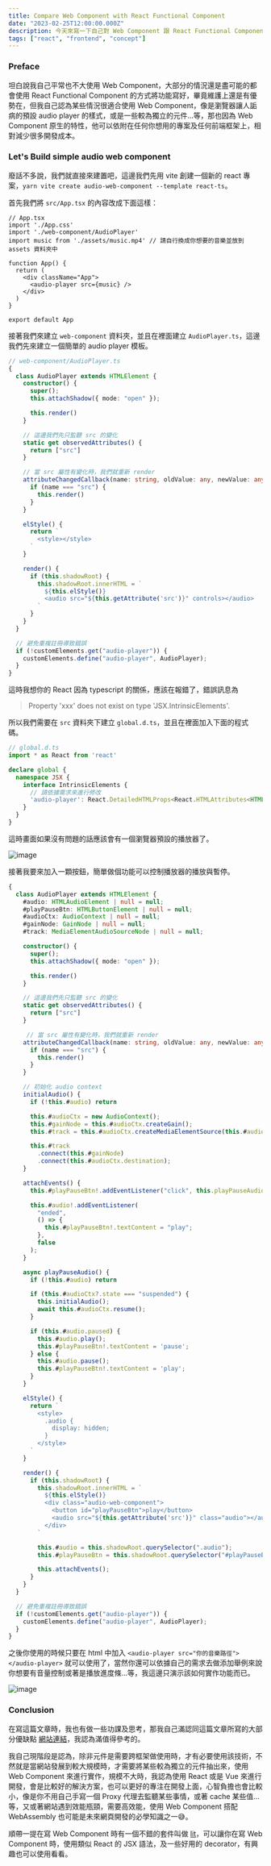 ```yaml
---
title: Compare Web Component with React Functional Component
date: "2023-02-25T12:00:00.000Z"
description: 今天來寫一下自己對 Web Component 跟 React Functional Component 的比較，並且將自己的想法寫下來，希望能幫助到大家。
tags: ["react", "frontend", "concept"]
---
```


### Preface

坦白說我自己平常也不大使用 Web Component，大部分的情況還是盡可能的都會使用 React Functional Component 的方式將功能寫好，畢竟維護上還是有優勢在，但我自己認為某些情況很適合使用 Web Component，像是瀏覽器讓人詬病的預設 audio player 的樣式，或是一些較為獨立的元件...等，那也因為 Web Component 原生的特性，他可以依附在任何你想用的專案及任何前端框架上，相對減少很多開發成本。

### Let's Build simple audio web component

廢話不多說，我們就直接來建置吧，這邊我們先用 vite 創建一個新的 react 專案，`yarn vite create audio-web-component --template react-ts`。

首先我們將 `src/App.tsx` 的內容改成下面這樣：

```tsx
// App.tsx
import './App.css'
import './web-component/AudioPlayer'
import music from './assets/music.mp4' // 請自行換成你想要的音樂並放到 assets 資料夾中

function App() {
  return (
    <div className="App">
      <audio-player src={music} />
    </div>
  )
}

export default App
```

接著我們來建立 `web-component` 資料夾，並且在裡面建立 `AudioPlayer.ts`，這邊我們先來建立一個簡單的 audio player 模板。

```ts
// web-component/AudioPlayer.ts
{
  class AudioPlayer extends HTMLElement {
    constructor() {
      super();
      this.attachShadow({ mode: "open" });

      this.render()
    }

    // 這邊我們先只監聽 src 的變化
    static get observedAttributes() {
      return ["src"]
    }

    // 當 src 屬性有變化時，我們就重新 render
    attributeChangedCallback(name: string, oldValue: any, newValue: any) {
      if (name === "src") {
        this.render()
      }
    }

    elStyle() {
      return `
        <style></style>
      `
    }

    render() {
      if (this.shadowRoot) {
        this.shadowRoot.innerHTML = `
          ${this.elStyle()}
          <audio src="${this.getAttribute('src')}" controls></audio>
        `
      }
    }
  }

  // 避免重複註冊導致錯誤
  if (!customElements.get("audio-player")) {
    customElements.define("audio-player", AudioPlayer);
  }
}
```

這時我想你的 React 因為 typescript 的關係，應該在報錯了，錯誤訊息為

> Property 'xxx' does not exist on type 'JSX.IntrinsicElements'.

所以我們需要在 `src` 資料夾下建立 `global.d.ts`，並且在裡面加入下面的程式碼。

```ts
// global.d.ts
import * as React from 'react'

declare global {
  namespace JSX {
    interface IntrinsicElements {
      // 請依據需求來進行修改
      'audio-player': React.DetailedHTMLProps<React.HTMLAttributes<HTMLElement, HTMLAudioElement>, HTMLElement, HTMLAudioElement>;
    }
  }
}
```

這時畫面如果沒有問題的話應該會有一個瀏覽器預設的播放器了。

<img src='../../../src/assets/audio-player-web-component-1.png' alt='image'>
<br>

接著我要來加入一顆按鈕，簡單做個功能可以控制播放器的播放與暫停。

```ts
{
  class AudioPlayer extends HTMLElement {
    #audio: HTMLAudioElement | null = null;
    #playPauseBtn: HTMLButtonElement | null = null;
    #audioCtx: AudioContext | null = null;
    #gainNode: GainNode | null = null;
    #track: MediaElementAudioSourceNode | null = null;

    constructor() {
      super();
      this.attachShadow({ mode: "open" });

      this.render()
    }

    // 這邊我們先只監聽 src 的變化
    static get observedAttributes() {
      return ["src"]
    }

     // 當 src 屬性有變化時，我們就重新 render
    attributeChangedCallback(name: string, oldValue: any, newValue: any) {
      if (name === "src") {
        this.render()
      }
    }

    // 初始化 audio context
    initialAudio() {
      if (!this.#audio) return

      this.#audioCtx = new AudioContext();
      this.#gainNode = this.#audioCtx.createGain();
      this.#track = this.#audioCtx.createMediaElementSource(this.#audio);

      this.#track
        .connect(this.#gainNode)
        .connect(this.#audioCtx.destination);
    }

    attachEvents() {
      this.#playPauseBtn!.addEventListener("click", this.playPauseAudio.bind(this), false);

      this.#audio!.addEventListener(
        "ended",
        () => {
          this.#playPauseBtn!.textContent = "play";
        },
        false
      );
    }

    async playPauseAudio() {
      if (!this.#audio) return

      if (this.#audioCtx?.state === "suspended") {
        this.initialAudio();
        await this.#audioCtx.resume(); 
      }

      if (this.#audio.paused) {
        this.#audio.play();
        this.#playPauseBtn!.textContent = 'pause';
      } else {
        this.#audio.pause();
        this.#playPauseBtn!.textContent = 'play';
      }
    }

    elStyle() {
      return `
        <style>
          .audio {
            display: hidden;
          } 
        </style>
      `
    }

    render() {
      if (this.shadowRoot) {
        this.shadowRoot.innerHTML = `
          ${this.elStyle()}
          <div class="audio-web-component">
            <button id="playPauseBtn">play</button>
            <audio src="${this.getAttribute('src')}" class="audio"></audio>
          </div>
        `

        this.#audio = this.shadowRoot.querySelector(".audio");
        this.#playPauseBtn = this.shadowRoot.querySelector("#playPauseBtn");

        this.attachEvents();
      }
    }
  }

  // 避免重複註冊導致錯誤
  if (!customElements.get("audio-player")) {
    customElements.define("audio-player", AudioPlayer);
  }
}
```

之後你使用的時候只要在 html 中加入 `<audio-player src="你的音樂路徑"></audio-player>` 就可以使用了，當然你還可以依據自己的需求去做添加舉例來說你想要有音量控制或著是播放進度條...等，我這邊只演示該如何實作功能而已。

<img src='../../../src/assets/audio-player-web-component-2.png' alt='image'>
<br>

### Conclusion

在寫這篇文章時，我也有做一些功課及思考，那我自己滿認同這篇文章所寫的大部分優缺點 [網站連結](https://www.foo.software/posts/will-web-components-replace-react)，我認為滿值得參考的。

我自己現階段是認為，除非元件是需要跨框架做使用時，才有必要使用該技術，不然就是當網站發展到較大規模時，才需要將某些較為獨立的元件抽出來，使用 Web Component 來進行實作，規模不大時，我認為使用 React 或是 Vue 來進行開發，會是比較好的解決方案，也可以更好的專注在開發上面，心智負擔也會比較小，像是你不用自己手寫一個 Proxy 代理去監聽某些事情，或著 cache 某些值...等，又或著網站遇到效能瓶頸，需要高效能，使用 Web Component 搭配 WebAssembly 也可能是未來網頁開發的必學知識之一😅。

順帶一提在寫 Web Component 時有一個不錯的套件叫做 [lit](https://lit-html.polymer-project.org/)，可以讓你在寫 Web Component 時，使用類似 React 的 JSX 語法，及一些好用的 decorator，有興趣也可以使用看看。
